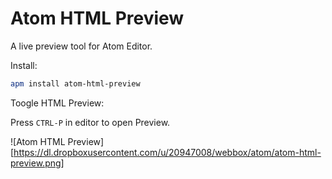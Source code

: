 # Atom HTML Preview

A live preview tool for Atom Editor.

Install:
```bash
apm install atom-html-preview
```

Toogle HTML Preview:

Press `CTRL-P` in editor to open Preview.

![Atom HTML Preview][https://dl.dropboxusercontent.com/u/20947008/webbox/atom/atom-html-preview.png]
